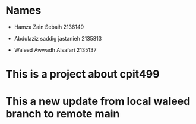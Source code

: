 # Names

- Hamza Zain Sebaih 2136149

- Abdulaziz saddig jastanieh 2135813

- Waleed Awwadh Alsafari 2135137


# This is a project about cpit499
# This a new update from local waleed branch to remote main